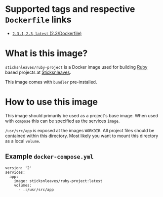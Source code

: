 # Supported tags and respective `Dockerfile` links

* [`2.3.1`, `2.3`, `latest` (2.3/Dockerfile)](https://github.com/sticksnleaves/docker-ruby-project/blob/bf0ef5aea56d41a338c4f8de018eedba9e2b6a4c/Dockerfile)

# What is this image?

`sticksnleaves/ruby-project` is a Docker image used for building
[Ruby](https://www.ruby-lang.org/en/) based projects at
[Sticksnleaves](http://www.sticksnleaves.com).

This image comes with `bundler` pre-installed.

# How to use this image

This image should primarily be used as a project's base image. When used with
`compose` this can be specified as the services `image`.

`/usr/src/app` is exposed at the images `WORKDIR`. All project files should
be contained within this directory. Most likely you want to mount this directory
as a local `volume`.

## Example `docker-compose.yml`

```
version: '2'
services:
  app:
    image: sticksnleaves/ruby-project:latest
    volumes:
      - .:/usr/src/app
```
